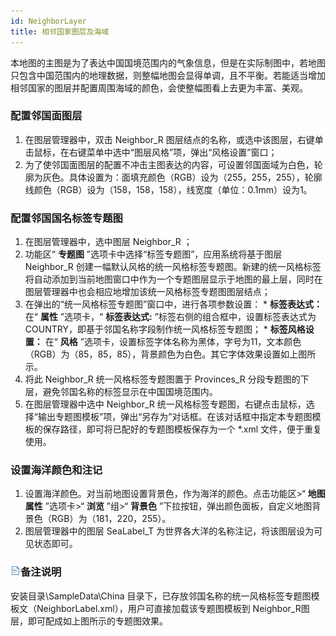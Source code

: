 ```yaml
---
id: NeighborLayer
title: 相邻国家图层及海域
---
```

本地图的主图是为了表达中国国境范围内的气象信息，但是在实际制图中，若地图只包含中国范围内的地理数据，则整幅地图会显得单调，且不平衡。若能适当增加相邻国家的图层并配置周围海域的颜色，会使整幅图看上去更为丰富、美观。

### 配置邻国面图层

  1. 在图层管理器中，双击 Neighbor_R 图层结点的名称，或选中该图层，右键单击鼠标，在右键菜单中选中“图层风格”项，弹出“风格设置”窗口；
  2. 为了使邻国面图层的配置不冲击主图表达的内容，可设置邻国面域为白色，轮廓为灰色。具体设置为：面填充颜色（RGB）设为（255，255，255），轮廓线颜色（RGB）设为（158，158，158），线宽度（单位：0.1mm）设为1。

### 配置邻国国名标签专题图

  1. 在图层管理器中，选中图层 Neighbor_R ；
  2. 功能区“ **专题图** ”选项卡中选择“标签专题图”，应用系统将基于图层 Neighbor_R 创建一幅默认风格的统一风格标签专题图。新建的统一风格标签将自动添加到当前地图窗口中作为一个专题图层显示于地图的最上层，同时在图层管理器中也会相应地增加该统一风格标签专题图图层结点；
  3. 在弹出的“统一风格标签专题图”窗口中，进行各项参数设置： 
    * **标签表达式：** 在“ **属性** ”选项卡，“ **标签表达式:** ”标签右侧的组合框中，设置标签表达式为 COUNTRY，即基于邻国名称字段制作统一风格标签专题图；
    * **标签风格设置：** 在“ **风格** ”选项卡，设置标签字体名称为黑体，字号为11，文本颜色（RGB）为（85，85，85），背景颜色为白色。其它字体效果设置如上图所示。
  4. 将此 Neighbor_R 统一风格标签专题图置于 Provinces_R 分段专题图的下层，避免邻国名称的标签显示在中国国境范围内。
  5. 在图层管理器中选中 Neighbor_R 统一风格标签专题图，右键点击鼠标，选择“输出专题图模板”项，弹出“另存为”对话框。在该对话框中指定本专题图模板的保存路径，即可将已配好的专题图模板保存为一个 *.xml 文件，便于重复使用。

### 设置海洋颜色和注记

  1. 设置海洋颜色。对当前地图设置背景色，作为海洋的颜色。点击功能区>“ **地图属性** ”选项卡>“ **浏览** ”组>“ **背景色** ”下拉按钮，弹出颜色面板，自定义地图背景色（RGB）为（181，220，255）。
  2. 图层管理器中的图层 SeaLabel_T 为世界各大洋的名称注记，将该图层设为可见状态即可。

### ![](../../img/read.gif)备注说明

安装目录\SampleData\China 目录下，已存放邻国名称的统一风格标签专题图模板文（NeighborLabel.xml），用户可直接加载该专题图模板到 Neighbor_R图层，即可配成如上图所示的专题图效果。


